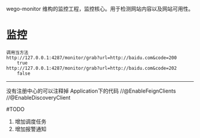 wego-monitor
维构的监控工程，监控核心。用于检测网站内容以及网站可用性。


监控
==============================
    调用当方法
    http://127.0.0.1:4287/monitor/grab?url=http://baidu.com&code=200
        true
    http://127.0.0.1:4287/monitor/grab?url=http://baidu.com&code=202
        false
--------------
没有注册中心的可以注释掉
Application下的代码
//@EnableFeignClients
//@EnableDiscoveryClient
 
 
 #TODO
  
 1. 增加调度任务  
 2. 增加报警通知
 